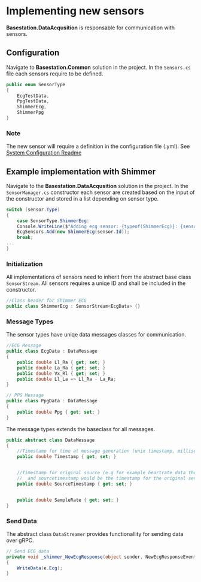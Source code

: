 # Implementing new sensors

**Basestation.DataAcqusition** is responsable for communication with sensors.

## Configuration

Navigate to **Basestation.Common** solution in the project. In the `Sensors.cs` file each sensors require to be defined.

```C#
public enum SensorType
{
    EcgTestData,
    PpgTestData,
    ShimmerEcg,
    ShimmerPpg
}
```

### Note

The new sensor will require a definition in the configuration file (.yml). See [System Configuration Readme](SystemConfigurationFile.md)

## Example implementation with Shimmer

Navigate to the **Basestation.DataAcqusition** solution in the project.
In the `SensorManager.cs` constructor each sensor are created based on the input of the constructor and stored in a list depending on sensor type.

```C#
switch (sensor.Type)
{
    case SensorType.ShimmerEcg:
    Console.WriteLine($"Adding ecg sensor: {typeof(ShimmerEcg)}: {sensor.Id}");
    EcgSensors.Add(new ShimmerEcg(sensor.Id));
    break;
...
}
```

### Initialization
All implementations of sensors need to inherit from the abstract base class `SensorStream`.
All sensors requires a uniqe ID and shall be included in the constructor.

```C#
//Class header for Shimmer ECG
public class ShimmerEcg : SensorStream<EcgData> {}
```



### Message Types
The sensor types have uniqe data messages classes for communication.

```C#
//ECG Message
public class EcgData : DataMessage
{
    public double Ll_Ra { get; set; }
    public double La_Ra { get; set; }
    public double Vx_Rl { get; set; }
    public double Ll_La => Ll_Ra - La_Ra;
}
```

```C#
// PPG Message
public class PpgData : DataMessage
{
    public double Ppg { get; set; }
}
```

The message types extends the baseclass for all messages.

```C#
public abstract class DataMessage
{
    //Timestamp for time at message generation (unix timestamp, milliseconds)
    public double Timestamp { get; set; }


    //Timestamp for original source (e.g for example heartrate data the timestamp will be the time at which the heartrate was calculated,
    //  and sourcetimestamp would be the timestamp for the original sensor data)
    public double SourceTimestamp { get; set; }


    public double SampleRate { get; set; }
}
```

### Send Data

The abstract class `DataStreamer` provides functionallity for sending data over gRPC.

```C#
// Send ECG data
private void _shimmer_NewEcgResponse(object sender, NewEcgResponseEventArgs e)
{
    WriteData(e.Ecg);
}
```
